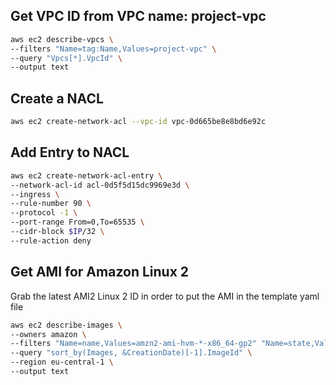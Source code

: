 ## Get VPC ID from VPC name: project-vpc

```bash
aws ec2 describe-vpcs \
--filters "Name=tag:Name,Values=project-vpc" \
--query "Vpcs[*].VpcId" \
--output text
```
## Create a NACL

```bash
aws ec2 create-network-acl --vpc-id vpc-0d665be8e8bd6e92c
```

## Add Entry to NACL
```bash
aws ec2 create-network-acl-entry \
--network-acl-id acl-0d5f5d15dc9969e3d \
--ingress \
--rule-number 90 \
--protocol -1 \
--port-range From=0,To=65535 \
--cidr-block $IP/32 \
--rule-action deny
```

## Get AMI for Amazon Linux 2

Grab the latest AMI2 Linux 2 ID in order to put the AMI in the template yaml file

```bash
aws ec2 describe-images \
--owners amazon \
--filters "Name=name,Values=amzn2-ami-hvm-*-x86_64-gp2" "Name=state,Values=available" \
--query "sort_by(Images, &CreationDate)[-1].ImageId" \
--region eu-central-1 \
--output text
```
